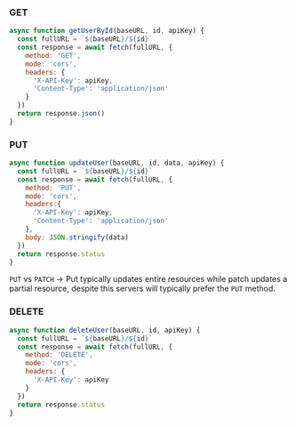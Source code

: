 ### GET
```js
async function getUserById(baseURL, id, apiKey) {
  const fullURL = `${baseURL}/${id}`
  const response = await fetch(fullURL, {
    method: 'GET',
    mode: 'cors',
    headers: {
      'X-API-Key': apiKey,
      'Content-Type': 'application/json'
    }
  })
  return response.json()
}
```


### PUT
```js
async function updateUser(baseURL, id, data, apiKey) {
  const fullURL = `${baseURL}/${id}`
  const response = await fetch(fullURL, {
    method: 'PUT',
    mode: 'cors',
    headers:{
      'X-API-Key': apiKey,
      'Content-Type': 'application/json'
    },
    body: JSON.stringify(data)
  })
  return response.status
}
```

`PUT` vs `PATCH` -> Put typically updates entire resources while patch updates a partial resource, despite this servers will typically prefer the `PUT` method.


### DELETE
```js
async function deleteUser(baseURL, id, apiKey) {
  const fullURL = `${baseURL}/${id}`
  const response = await fetch(fullURL, {
    method: 'DELETE',
    mode: 'cors',
    headers: {
      'X-API-Key': apiKey
    }
  })
  return response.status
}
```


